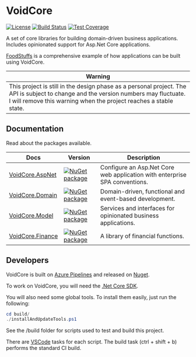 # VoidCore

[![License](https://img.shields.io/github/license/void-type/VoidCore.svg?style=flat-square)](https://github.com/void-type/VoidCore/blob/master/LICENSE.txt)
[![Build Status](https://img.shields.io/azure-devops/build/void-type/VoidCore/3.svg?style=flat-square)](https://dev.azure.com/void-type/VoidCore/_build/latest?definitionId=3&branchName=master)
[![Test Coverage](https://img.shields.io/azure-devops/coverage/void-type/VoidCore/3.svg?style=flat-square)](https://dev.azure.com/void-type/VoidCore/_build/latest?definitionId=3&branchName=master)

A set of core libraries for building domain-driven business applications. Includes opinionated support for Asp.Net Core applications.

[FoodStuffs](https://github.com/void-type/foodstuffs) is a comprehensive example of how applications can be built using VoidCore.

| Warning |
| --- |
| This project is still in the design phase as a personal project. The API is subject to change and the version numbers may fluctuate. I will remove this warning when the project reaches a stable state. |

## Documentation

Read about the packages available.

| Docs | Version | Description |
| --- | --- | --- |
| [VoidCore.AspNet](docs/aspnet.md) | [![NuGet package](https://img.shields.io/nuget/v/VoidCore.AspNet.svg?style=flat-square)](https://www.nuget.org/packages/VoidCore.AspNet/) | Configure an Asp.Net Core web application with enterprise SPA conventions. |
| [VoidCore.Domain](docs/domain.md) | [![NuGet package](https://img.shields.io/nuget/v/VoidCore.Domain.svg?style=flat-square)](https://www.nuget.org/packages/VoidCore.Domain/) | Domain-driven, functional and event-based development. |
| [VoidCore.Model](docs/model.md) | [![NuGet package](https://img.shields.io/nuget/v/VoidCore.Model.svg?style=flat-square)](https://www.nuget.org/packages/VoidCore.Model/) | Services and interfaces for opinionated business applications. |
| [VoidCore.Finance](https://github.com/void-type/VoidCore.Finance/blob/master/README.md) | [![NuGet package](https://img.shields.io/nuget/v/VoidCore.Finance.svg?style=flat-square)](https://www.nuget.org/packages/VoidCore.Finance/) | A library of financial functions. |

## Developers

VoidCore is built on [Azure Pipelines](https://dev.azure.com/void-type/VoidCore/_build/latest?definitionId=3&branchName=master) and released on [Nuget](https://www.nuget.org/packages?q=voidcore&prerel=false).

To work on VoidCore, you will need the [.Net Core SDK](https://dotnet.microsoft.com/download).

You will also need some global tools. To install them easily, just run the following:

```powershell
cd build/
./installAndUpdateTools.ps1
```

See the /build folder for scripts used to test and build this project.

There are [VSCode](https://code.visualstudio.com/) tasks for each script. The build task (ctrl + shift + b) performs the standard CI build.

